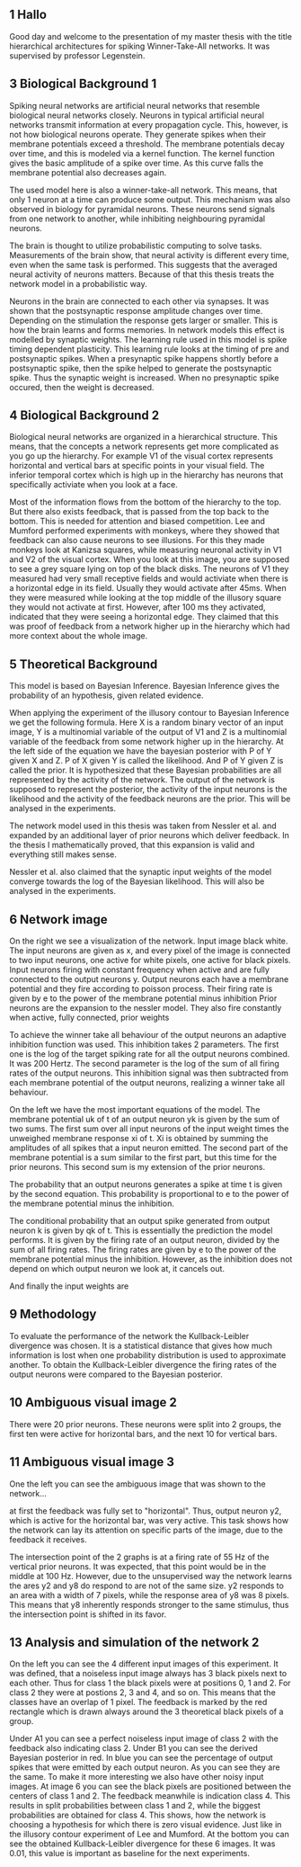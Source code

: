 ## 1 Hallo

Good day and welcome to the presentation of my master thesis with the title hierarchical architectures for spiking Winner-Take-All networks. It was supervised by professor Legenstein.

## 3 Biological Background 1

Spiking neural networks are artificial neural networks that resemble biological neural networks closely. Neurons in typical artificial neural networks transmit information at every propagation cycle. This, however, is not how biological neurons operate. They generate spikes when their membrane potentials exceed a threshold.
The membrane potentials decay over time, and this is modeled via a kernel function. The kernel function gives the basic amplitude of a spike over time. As this curve falls the membrane potential also decreases again.

The used model here is also a winner-take-all network. This means, that only 1 neuron at a time can produce some output. This mechanism was also observed in biology for pyramidal neurons. These neurons send signals from one network to another, while inhibiting neighbouring pyramidal neurons.

The brain is thought to utilize probabilistic computing to solve tasks. Measurements of the brain show, that neural activity is different every time, even when the same task is performed. This suggests that the averaged neural activity of neurons matters. Because of that this thesis treats the network model in a probabilistic way.

Neurons in the brain are connected to each other via synapses. It was shown that the postsynaptic response amplitude changes over time. Depending on the stimulation the response gets larger or smaller. This is how the brain learns and forms memories. In network models this effect is modelled by synaptic weights.
The learning rule used in this model is spike timing dependent plasticity. This learning rule looks at the timing of pre and postsynaptic spikes. When a presynaptic spike happens shortly before a postsynaptic spike, then the spike helped to generate the postsynaptic spike. Thus the synaptic weight is increased. When no presynaptic spike occured, then the weight is decreased.



## 4 Biological Background 2

Biological neural networks are organized in a hierarchical structure. This means, that the concepts a network represents get more complicated as you go up the hierarchy. For example V1 of the visual cortex represents horizontal and vertical bars at specific points in your visual field. The inferior temporal cortex which is high up in the hierarchy has neurons that specifically activiate when you look at a face.

Most of the information flows from the bottom of the hierarchy to the top. But there also exists feedback, that is passed from the top back to the bottom. This is needed for attention and biased competition. Lee and Mumford performed experiments with monkeys, where they showed that feedback can also cause neurons to see illusions. For this they made monkeys look at Kanizsa squares, while measuring neuronal activity in V1 and V2 of the visual cortex. When you look at this image, you are supposed to see a grey square lying on top of the black disks. The neurons of V1 they measured had very small receptive fields and would activiate when there is a horizontal edge in its field. Usually they would activate after 45ms. When they were measured while looking at the top middle of the illusory square they would not activate at first. However, after 100 ms they activated, indicated that they were seeing a horizontal edge. They claimed that this was proof of feedback from a network higher up in the hierarchy which had more context about the whole image.

## 5 Theoretical Background 

This model is based on Bayesian Inference. Bayesian Inference gives the probability of an hypothesis, given related evidence.

When applying the experiment of the illusory contour to Bayesian Inference we get the following formula. 
Here X is a random binary vector of an input image, 
Y is a multinomial variable of the output of V1
and Z is a multinomial variable of the feedback from some network higher up in the hierarchy. 
At the left side of the equation we have the bayesian posterior with P of Y given X and Z. P of X given Y is called the likelihood. And P of Y given Z is called the prior.
It is hypothesized that these Bayesian probabilities are all represented by the activity of the network. The output of the network is supposed to represent the posterior, the activity of the input neurons is the likelihood and the activity of the feedback neurons are the prior. This will be analysed in the experiments.

The network model used in this thesis was taken from Nessler et al. and expanded by an additional layer of prior neurons which deliver feedback. In the thesis I mathematically proved, that this expansion is valid and everything still makes sense.

Nessler et al. also claimed that the synaptic input weights of the model converge towards the log of the Bayesian likelihood. This will also be analysed in the experiments.

## 6 Network image

On the right we see a visualization of the network.
Input image black white. The input neurons are given as x, and every pixel of the image is connected to two input neurons, one active for white pixels, one active for black pixels.
Input neurons firing with constant frequency when active and are fully connected to the output neurons y.
Output neurons each have a membrane potential and they fire according to poisson process. Their firing rate is given by e to the power of the membrane potential minus inhibition
Prior neurons are the expansion to the nessler model. They also fire constantly when active, fully connected, prior weights

To achieve the winner take all behaviour of the output neurons an adaptive inhibition function was used. This inhibition takes 2 parameters. The first one is the log of the target spiking rate for all the output neurons combined. It was 200 Hertz. The second parameter is the log of the sum of all firing rates of the output neurons. This inhibition signal was then subtracted from each membrane potential of the output neurons, realizing a winner take all behaviour.

On the left we have the most important equations of the model.
The membrane potential uk of t of an output neuron yk  is given by the sum of two sums. The first sum over all input neurons of the input weight times the unweighed membrane response xi of t. Xi is obtained by summing the amplitudes of all spikes that a input neuron emitted.
The second part of the membrane potential is a sum similar to the first part, but this time for the prior neurons. This second sum is my extension of the prior neurons.

The probability that an output neurons generates a spike at time t is given by the second equation. This probability is proportional to e to the power of the membrane potential minus the inhibition.

The conditional probability that an output spike generated from output neuron k is given by qk of t. This is essentially the prediction the model performs. It is given by the firing rate of an output neuron, divided by the sum of all firing rates.
The firing rates are given by e to the power of the membrane potential minus the inhibition. However, as the inhibition does not depend on which output neuron we look at, it cancels out.

And finally the input weights are 


## 9 Methodology

To evaluate the performance of the network the Kullback-Leibler divergence was chosen. It is a statistical distance that gives how much information is lost when one probability distribution is used to approximate another.
To obtain the Kullback-Leibler divergence the firing rates of the output neurons were compared to the Bayesian posterior.

## 10 Ambiguous visual image 2

There were 20 prior neurons. These neurons were split into 2 groups, the first ten were active for horizontal bars, and the next 10 for vertical bars.

## 11 Ambiguous visual image 3

One the left you can see the ambiguous image that was shown to the network...

at first the feedback was fully set to "horizontal". Thus, output neuron y2, which is active for the horizontal bar, was very active. 
This task shows how the network can lay its attention on specific parts of the image, due to the feedback it receives.

The intersection point of the 2 graphs is at a firing rate of 55 Hz of the vertical prior neurons. It was expected, that this point would be in the middle at 100 Hz. However, due to the unsupervised way the network learns the ares y2 and y8 do respond to are not of the same size.
y2 responds to an area with a width of 7 pixels, while the response area of y8 was 8 pixels. This means that y8 inherently responds stronger to the same stimulus, thus the intersection point is shifted in its favor. 

## 13 Analysis and simulation of the network 2

On the left you can see the 4 different input images of this experiment. It was defined, that a noiseless input image always has 3 black pixels next to each other. Thus for class 1 the black pixels were at positions 0, 1 and 2. For class 2 they were at postions 2, 3 and 4, and so on. This means that the classes have an overlap of 1 pixel.
The feedback is marked by the red rectangle which is drawn always around the 3 theoretical black pixels of a group.

Under A1 you can see a perfect noiseless input image of class 2 with the feedback also indicating class 2. Under B1 you can see the derived Bayesian posterior in red. In blue you can see the percentage of output spikes that were emitted by each output neuron. As you can see they are the same.
To make it more interesting we also have other noisy input images.
At image 6 you can see the black pixels are positioned between the centers of class 1 and 2. The feedback meanwhile is indication class 4. This results in split probabilities between class 1 and 2, while the biggest probabilities are obtained for class 4. This shows, how the network is choosing a hypothesis for which there is zero visual evidence. Just like in the illusory contour experiment of Lee and Mumford.
At the bottom you can see the obtained Kullback-Leibler divergence for these 6 images. It was 0.01, this value is important as baseline for the next experiments.

